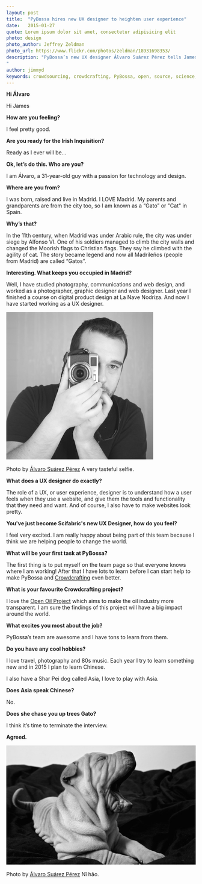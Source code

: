 ```yaml
---
layout: post
title:  "PyBossa hires new UX designer to heighten user experience"
date:   2015-01-27 
quote: Lorem ipsum dolor sit amet, consectetur adipisicing elit
photo: design
photo_author: Jeffrey Zeldman
photo_url: https://www.flickr.com/photos/zeldman/18931698353/
description: "PyBossa’s new UX designer Álvaro Suárez Pérez tells James Doherty about his new job, Spanish history and very clever dog.
"
author: jimmyd
keywords: crowdsourcing, crowdcrafting, PyBossa, open, source, science, citizen, opensource, Madrid, Webmaker, community, Manager 
---
```


**Hi Álvaro**

Hi James

**How are you feeling?**

I feel pretty good.

**Are you ready for the Irish Inquisition?**

Ready as I ever will be…

**Ok, let’s do this. Who are you?**

I am Álvaro, a 31-year-old guy with a passion for technology and design. 

**Where are you from?**

I was born, raised and live in Madrid. I LOVE Madrid. My parents and grandparents are from the city too, so I am known as a “Gato” or "Cat" in Spain.

**Why’s that?**

In the 11th century, when Madrid was under Arabic rule, the city was under siege by Alfonso VI. One of his soldiers managed to climb the city walls and changed the Moorish flags to Christian flags. They say he climbed with the agility of cat. The story became legend and now all Madrileños (people from Madrid) are called “Gatos”.

**Interesting. What keeps you occupied in Madrid?**

Well, I have studied photography, communications and web design, and worked as a photographer, graphic designer and web designer. Last year I finished a course on digital product design at La Nave Nodriza. And now I have started working as a UX designer.

![alttext](/assets/img/blog/alvaro.jpg "Courtesy of Álvaro Suárez Pérez")
<p class="post-caption">Photo by <a href="http://www.alvarosuarez.com/">Álvaro Suárez Pérez</a> A very tasteful selfie.</p>

**What does a UX designer do exactly?**

The role of a UX, or user experience, designer is to understand how a user feels when they use a website, and give them the tools and functionality that they need and want. And of course, I also have to make websites look pretty.

**You've just become Scifabric's new UX Designer, how do you feel?**

I feel very excited. I am really happy about being part of this team because I think we are helping people to change the world.

**What will be your first task at PyBossa?**

The first thing is to put myself on the team page so that everyone knows where I am working! After that I have lots to learn before I can start help to make PyBossa and [Crowdcrafting](/crowdcrafting) even better.

**What is your favourite Crowdcrafting project?**

I love the [Open Oil Project](/crowdcrafting) which aims to make the oil industry more transparent. I am sure the findings of this project will have a big impact around the world.

**What excites you most about the job?**

PyBossa’s team are awesome and I have tons to learn from them.

**Do you have any cool hobbies?**

I love travel, photography and 80s music. Each year I try to learn something new and in 2015 I plan to learn Chinese. 

I also have a Shar Pei dog called Asia, I love to play with Asia.

**Does Asia speak Chinese?**

No.

**Does she chase you up trees Gato?**

I think it’s time to terminate the interview.

**Agreed.**

![alttext](/assets/img/blog/Asia2.jpeg "Courtesy of Álvaro Suárez Pérez")
<p class="post-caption">Photo by <a href="http://www.alvarosuarez.com/">Álvaro Suárez Pérez</a> Nǐ hǎo.</p>
